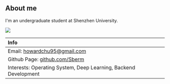 ## About me

I'm an undergraduate student at Shenzhen University.

![](/images/howardchu.jpg)

|Info|
|:---|
|Email: howardchu95@gmail.com|
|Github Page: [github.com/Sberm](https://github.com/sberm)|
|Interests: Operating System, Deep Learning, Backend Development|
